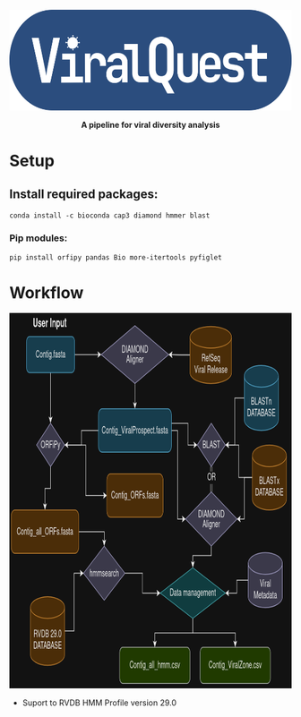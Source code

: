 <br>

<div align="center">

<img src="https://github.com/gabrielvpina/my_images/blob/main/viralquest.png" width="530" height="180">
  
  <p align="center">
    <strong>A pipeline for viral diversity analysis</strong>
  </p>
</div>

# Setup
## Install required packages:
```
conda install -c bioconda cap3 diamond hmmer blast
```
### Pip modules:
```
pip install orfipy pandas Bio more-itertools pyfiglet
```
# Workflow
<img src="https://github.com/gabrielvpina/my_images/blob/main/vz_workflow2.png" width="808" height="671">



* Suport to RVDB HMM Profile version 29.0
